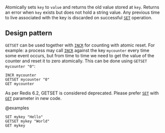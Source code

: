Atomically sets `key` to `value` and returns the old value stored at `key`.
Returns an error when `key` exists but does not hold a string value.  Any 
previous time to live associated with the key is discarded on successful 
[`SET`](./set) operation.

## Design pattern

`GETSET` can be used together with [`INCR`](./incr) for counting with atomic reset.
For example: a process may call [`INCR`](./incr) against the key `mycounter` every time
some event occurs, but from time to time we need to get the value of the counter
and reset it to zero atomically.
This can be done using `GETSET mycounter "0"`:

```cli
INCR mycounter
GETSET mycounter "0"
GET mycounter
```

As per Redis 6.2, GETSET is considered deprecated. Please prefer [`SET`](./set) with [`GET`](./get) parameter in new code.

@examples

```cli
SET mykey "Hello"
GETSET mykey "World"
GET mykey
```

